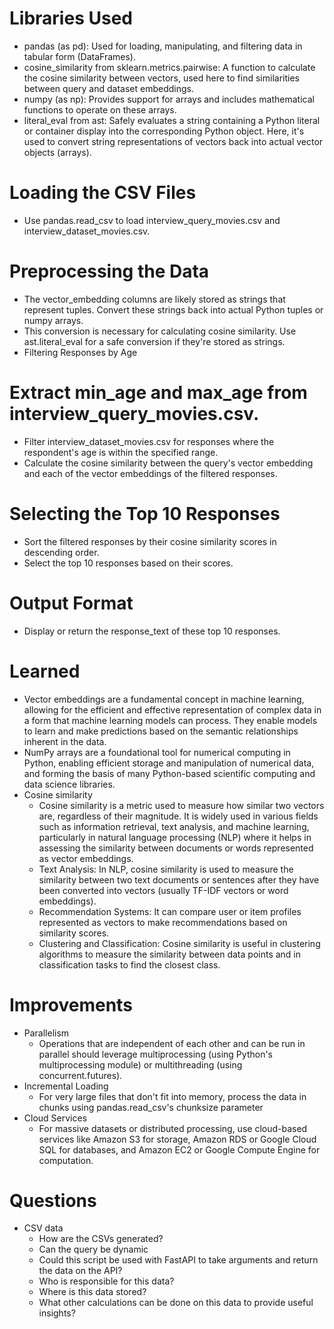 # Libraries Used
- pandas (as pd): Used for loading, manipulating, and filtering data in tabular form (DataFrames).
- cosine_similarity from sklearn.metrics.pairwise: A function to calculate the cosine similarity between vectors, used here to find similarities between query and dataset embeddings.
- numpy (as np): Provides support for arrays and includes mathematical functions to operate on these arrays.
- literal_eval from ast: Safely evaluates a string containing a Python literal or container display into the corresponding Python object. Here, it's used to convert string representations of vectors back into actual vector objects (arrays).

# Loading the CSV Files
- Use pandas.read_csv to load interview_query_movies.csv and interview_dataset_movies.csv.

# Preprocessing the Data
- The vector_embedding columns are likely stored as strings that represent tuples. Convert these strings back into actual Python tuples or numpy arrays.
- This conversion is necessary for calculating cosine similarity. Use ast.literal_eval for a safe conversion if they're stored as strings.
- Filtering Responses by Age

# Extract min_age and max_age from interview_query_movies.csv.
- Filter interview_dataset_movies.csv for responses where the respondent's age is within the specified range.
- Calculate the cosine similarity between the query's vector embedding and each of the vector embeddings of the filtered responses.

# Selecting the Top 10 Responses
- Sort the filtered responses by their cosine similarity scores in descending order.
- Select the top 10 responses based on their scores.

# Output Format
- Display or return the response_text of these top 10 responses.

# Learned
- Vector embeddings are a fundamental concept in machine learning, allowing for the efficient and effective representation of complex data in a form that machine learning models can process. They enable models to learn and make predictions based on the semantic relationships inherent in the data.
- NumPy arrays are a foundational tool for numerical computing in Python, enabling efficient storage and manipulation of numerical data, and forming the basis of many Python-based scientific computing and data science libraries.
- Cosine similarity 
    - Cosine similarity is a metric used to measure how similar two vectors are, regardless of their magnitude. It is widely used in various fields such as information retrieval, text analysis, and machine learning, particularly in natural language processing (NLP) where it helps in assessing the similarity between documents or words represented as vector embeddings.
    - Text Analysis: In NLP, cosine similarity is used to measure the similarity between two text documents or sentences after they have been converted into vectors (usually TF-IDF vectors or word embeddings).
    - Recommendation Systems: It can compare user or item profiles represented as vectors to make recommendations based on similarity scores.
    - Clustering and Classification: Cosine similarity is useful in clustering algorithms to measure the similarity between data points and in classification tasks to find the closest class.

# Improvements
- Parallelism
    - Operations that are independent of each other and can be run in parallel should leverage multiprocessing (using Python's multiprocessing module) or multithreading (using concurrent.futures).
- Incremental Loading 
    - For very large files that don't fit into memory, process the data in chunks using pandas.read_csv's chunksize parameter
- Cloud Services
    - For massive datasets or distributed processing, use cloud-based services like Amazon S3 for storage, Amazon RDS or Google Cloud SQL for databases, and Amazon EC2 or Google Compute Engine for computation.

# Questions
- CSV data
    - How are the CSVs generated?
    - Can the query be dynamic
    - Could this script be used with FastAPI to take arguments and return the data on the API?
    - Who is responsible for this data?
    - Where is this data stored?
    - What other calculations can be done on this data to provide useful insights?


